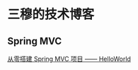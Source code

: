 # 三穆的技术博客

## Spring MVC

[从零搭建 Spring MVC 项目 —— HelloWorld](./spring-mvc/spring_mvc_helloworld.html)